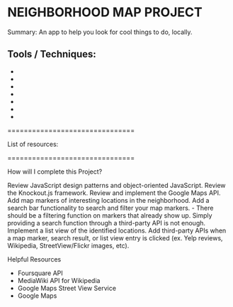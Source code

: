 NEIGHBORHOOD MAP PROJECT
===============================

Summary:
An app to help you look for cool things to do, locally.

Tools / Techniques:
-
-
-
-
-
-
-
-

===============================

List of resources:

===============================

How will I complete this Project?

Review JavaScript design patterns and object-oriented JavaScript.
Review the Knockout.js framework.
Review and implement the Google Maps API.
Add map markers of interesting locations in the neighborhood.
Add a search bar functionality to search and filter your map markers.
	- There should be a filtering function on markers that already show up. Simply providing a search function through a third-party API is not enough.
Implement a list view of the identified locations.
Add third-party APIs when a map marker, search result, or list view entry is clicked (ex. Yelp reviews, Wikipedia, StreetView/Flickr images, etc).

Helpful Resources

- Foursquare API
- MediaWiki API for Wikipedia
- Google Maps Street View Service
- Google Maps
